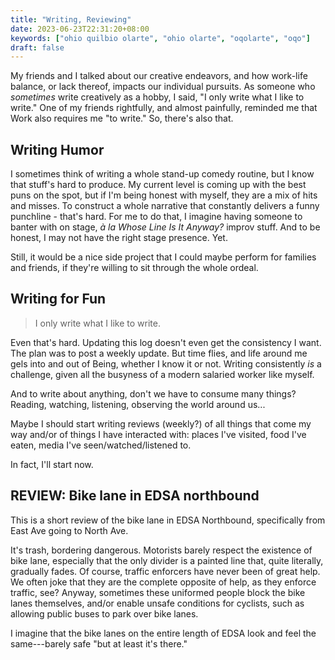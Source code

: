 ```yaml
---
title: "Writing, Reviewing"
date: 2023-06-23T22:31:20+08:00
keywords: ["ohio quilbio olarte", "ohio olarte", "oqolarte", "oqo"]
draft: false
---
```


My friends and I talked about our creative endeavors, and how work-life
balance, or lack thereof, impacts our individual pursuits.
As someone who *sometimes*
write creatively as a hobby,
I said, "I only write what I like to write." One of my
friends rightfully, and almost painfully, reminded me that Work also
requires me "to write." So, there's also that.

## Writing Humor

I sometimes think of writing a whole stand-up comedy routine, but I know
that stuff's hard to produce. My current level is coming up with the best
puns on the spot, but if I'm being honest with myself, they are a
mix of hits and misses. To construct a whole narrative that constantly
delivers a funny punchline - that's hard. For me to do that,
I imagine having someone to
banter with on stage, *à la* *Whose Line Is It Anyway?* improv stuff.
And to be honest, I may not have the right stage presence.
Yet.

Still, it would be a nice side project that I could maybe perform for
families and friends, if they're willing to sit through the whole
ordeal.

## Writing for Fun

> I only write what I like to write.

Even that's hard. Updating this log doesn't even get the consistency
I want. The plan was to post a weekly update. But time flies,
and life around me gels into and out of Being,
whether I know it or not. Writing consistently *is* a challenge, given
all the busyness of a modern salaried worker like myself.

And to write about anything,
don't we have to consume many things?
Reading, watching, listening, observing the world around us...

Maybe I should start writing reviews (weekly?) of all things that come
my way and/or of things I have interacted with: places I've visited,
food I've eaten, media I've seen/watched/listened to.

In fact, I'll start now.

## REVIEW: Bike lane in EDSA northbound

This is a short review of the bike lane in EDSA Northbound, specifically
from East Ave going to North Ave.

It's trash, bordering dangerous. Motorists barely respect the existence
of bike lane,
especially that the only divider is a painted line that, quite
literally, gradually fades.
Of course, traffic enforcers have never been of great help.
We often joke that they are the complete opposite of help,
as they enforce traffic, see?
Anyway, sometimes these uniformed people block the bike lanes
themselves, and/or enable unsafe conditions for cyclists,
such as allowing public buses to park over bike lanes.

I imagine that the bike lanes on the entire length of EDSA look and
feel the same---barely safe "but at least it's there."
